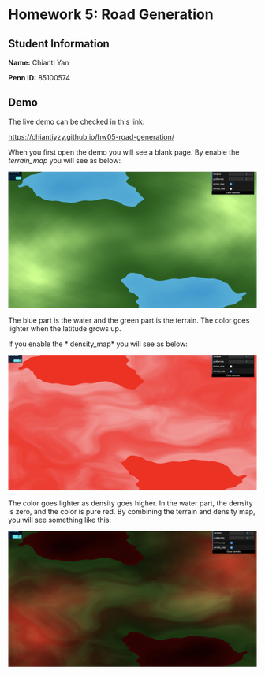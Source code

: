# Homework 5: Road Generation

## Student Information

**Name:** Chianti Yan

**Penn ID:** 85100574

## Demo

The live demo can be checked in this link: 

<https://chiantiyzy.github.io/hw05-road-generation/>

When you first open the demo you will see a blank page. By enable the *terrain_map* you will see as below:

![](terrain.jpeg)

The blue part is the water and the green part is the terrain. The color goes lighter when the latitude grows up.

If you enable the * density_map* you will see as below:

![](population.jpeg)

The color goes lighter as density goes higher. In the water part, the density is zero, and the color is pure red. By combining the terrain and density map, you will see something like this:

![](combined.jpeg)

